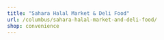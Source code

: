 ```yaml
---
title: "Sahara Halal Market & Deli Food"
url: /columbus/sahara-halal-market-and-deli-food/
shop: convenience
---
```

